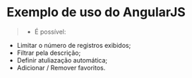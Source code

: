 Exemplo de uso do AngularJS
=================

>* É possível:
 * Limitar o número de registros exibidos;
 * Filtrar pela descrição;
 * Definir atuliazação automática;
 * Adicionar / Remover favoritos.
